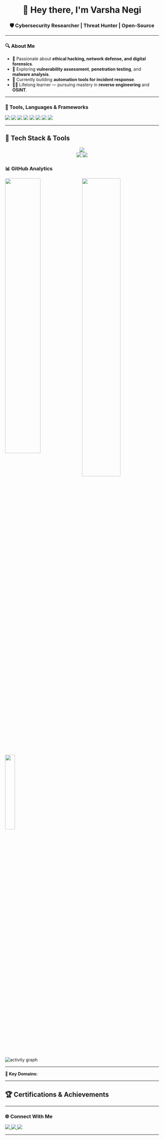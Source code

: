 
<h1 align="center">👾 Hey there, I'm Varsha Negi</h1>
<h3 align="center">🛡️ Cybersecurity Researcher | Threat Hunter | Open-Source</h3>

---

### 🔍 About Me
- 🧠 Passionate about **ethical hacking, network defense, and digital forensics**.  
- 🧩 Exploring **vulnerability assessment**, **penetration testing**, and **malware analysis**.  
- 🔭 Currently building **automation tools for incident response**.  
- 🧑‍🏫 Lifelong learner — pursuing mastery in **reverse engineering** and **OSINT**.  

---

### 🧰 Tools, Languages & Frameworks
<p align="left">
  <img src="https://img.shields.io/badge/Python-3776AB?style=for-the-badge&logo=python&logoColor=white" />
  <img src="https://img.shields.io/badge/Bash-4EAA25?style=for-the-badge&logo=gnu-bash&logoColor=white" />
  <img src="https://img.shields.io/badge/Kali%20Linux-557C94?style=for-the-badge&logo=kalilinux&logoColor=white" />
  <img src="https://img.shields.io/badge/Metasploit-003366?style=for-the-badge&logo=metasploit&logoColor=white" />
  <img src="https://img.shields.io/badge/Wireshark-1679A7?style=for-the-badge&logo=wireshark&logoColor=white" />
  <img src="https://img.shields.io/badge/Nmap-4682B4?style=for-the-badge&logo=nmap&logoColor=white" />
  <img src="https://img.shields.io/badge/Docker-2496ED?style=for-the-badge&logo=docker&logoColor=white" />
  <img src="https://img.shields.io/badge/GitHub%20Actions-2088FF?style=for-the-badge&logo=githubactions&logoColor=white" />
</p>

---
## 🧰 Tech Stack & Tools

<p align="center">
  <img src="https://skillicons.dev/icons?i=python,c,html,css,linux,bash,git,docker" /><br/>
  <img src="https://img.shields.io/badge/IBM%20Watson-052FAD?style=for-the-badge&logo=ibm&logoColor=white" />
  <img src="https://img.shields.io/badge/Kali%20Linux-557C94?style=for-the-badge&logo=kalilinux&logoColor=white" />
</p>

### 📊 GitHub Analytics
<p align="left">
  <img width="48%" src="https://github-readme-stats.vercel.app/api?username=varshanegi18&show_icons=true&theme=radical" />
  <img width="50%" align="right" src="https://github-readme-streak-stats.herokuapp.com/?user=varshanegi18&theme=radical" />
</p>
<p>
  <img width="25%"  src="https://github-readme-stats.vercel.app/api/top-langs/?username=varshanegi18&layout=compact&theme=radical" />
</p>

![activity graph](https://github-readme-activity-graph.vercel.app/graph?username=varshanegi18&theme=react-dark)

---

**🧩 Key Domains:**

---

## 🏆 Certifications & Achievements

---

### 🌐 Connect With Me
<p align="left">
  <a href="mailto:varshanegi066@gmail.com">
    <img src="https://img.shields.io/badge/-Email-D14836?style=for-the-badge&logo=gmail&logoColor=white" />
  </a>
  <a href="https://linkedin.com/in/varsha-negi-06618c" target="_blank">
    <img src="https://img.shields.io/badge/-LinkedIn-0077B5?style=for-the-badge&logo=linkedin&logoColor=white" />
  </a>
  <a href="https://github.com/varshanegi18" target="_blank">
    <img src="https://img.shields.io/badge/-GitHub-181717?style=for-the-badge&logo=github&logoColor=white" />
  </a>
</p>

---
